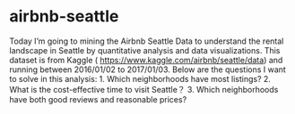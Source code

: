 # airbnb-seattle
Today I’m going to mining the Airbnb Seattle Data to understand the rental landscape in Seattle by quantitative analysis and data visualizations. This dataset is from Kaggle ( https://www.kaggle.com/airbnb/seattle/data) and running between 2016/01/02 to 2017/01/03. Below are the questions I want to solve in this analysis: 1. Which neighborhoods have most listings? 2. What is the cost-effective time to visit Seattle？ 3. Which neighborhoods have both good reviews and reasonable prices?
